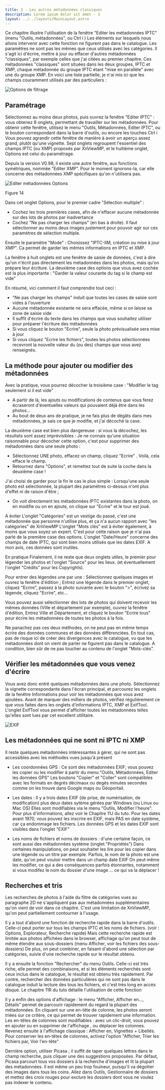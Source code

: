 ```yaml
---
title: 3 - Les autres métadonnées classiques
description: Lorem ipsum dolor sit amet - 3
layout: ../../layouts/MainLayout.astro
---
```


Ce chapitre illustre l'utilisation de la fenêtre "Editer les métadonnées IPTC" (menu "Outils, métadonnées", ou Ctrl i )
Les éléments sur lesquels nous allons intervenir avec cette fonction ne figurent pas dans le catalogue.
 Les paramètres ne sont pas les mêmes que ceux utilisés avec les catégories.
Il s'agit ici d'écrire, mettre à jour ou effacer d'autres métadonnées "classiques", par exemple celles que j'ai citées au premier chapitre.
Ces métadonnées "classiques" sont situées dans les deux groupes, IPTC et XMP, chaque métadonnée du groupe IPTC étant "mise en parallèle" avec une du groupe XMP.
En voici une liste partielle, je n'ai mis ici que les champs couramment utilisés par des particuliers :

![Options de filtrage](./public/catalogage/xnvmp13.png)

## Paramétrage

Sélectionnez au moins deux photos, puis ouvrez la fenêtre "Editer IPTC" : vous obtenez 8 onglets, permettant de travailler sur les métadonnées.
Pour obtenir cette fenêtre, utilisez le menu "Outils, Métadonnées, Editer IPTC", ou le bouton correspondant dans la barre d'outils, ou encore les touches Ctrl i
Vous pouvez agrandir cette fenêtre de manière à avoir un aperçu assez grand, plutôt qu'une vignette.
Sept onglets regroupent l'essentiel des champs IPTC (ou XMP) proposés par XnViewMP, et le huitième onglet, Options est celui du paramétrage.

Depuis la version V0.98, il existe une autre fenêtre, aux fonctions symétriques, nommée "Editer XMP".
Pour le moment ignorons-la, car elle concerne des métadonnées XMP spécifiques qu'on n'utilisera pas.

![Editer métadonnées Options](./public/catalogage/xnvmp02.png)

Figure 14

Dans cet onglet Options, pour le premier cadre "Sélection multiple" :
 - Cochez les trois premières cases, afin de n'effacer aucune métadonnée sur des lots de photos par inadvertance
 - Cochez "Ne pas charger les champs" (en bas à droite).
 Il faut sélectionner au moins deux images justement pour pouvoir agir sur ces paramètres de sélection multiple.

 Ensuite le paramètre "Mode" : Choisissez "IPTC-IIM, création ou mise à jour XMP". Ca permet de garder les mêmes informations en IPTC et XMP.

La fenêtre à huit onglets est une fenêtre de saisie de données, c'est à dire qu'on n'écrit pas directement les métadonnées dans les photos, mais qu'on prépare leur écriture.
La deuxième case des options que vous avez cochée est la plus importante : "Garder la valeur courante du tag si le champ est vide"

En résumé, vici comment il faut comprendre tout ceci :
- "Ne pas charger les champs" induit que toutes les cases de saisie sont vides à l'ouverture
- Aucune métadonnée existante ne sera effacée, même si on laisse sa zone de saisie vide
- Il suffit d'écrire du texte dans les champs que vous souhaitez utiliser pour préparer l'écriture des métadonnées
- Si vous cliquez le bouton "Ecrire", seule la photo prévisualisée sera mise à jour
- Si vous cliquez "Ecrire les fichiers", toutes les photos sélectionnées recevront la nouvelle valeur du (ou des) champs que vous avez renseignés.

## La méthode pour ajouter ou modifier des métadonnées

Avec la pratique, vous pourrez décocher la troisième case : "Modifier le tag seulement si il est vide"
- A partir de là, les ajouts ou modifications de contenus que vous ferez écraseront d'éventuelles valeurs qui pouvaient déjà être dans les photos...
- Au bout de deux ans de pratique, je ne fais plus de dégâts dans mes métadonnées, je sais ce que je modifie, et j'ai décoché la case.

La deuxième case est bien plus dangereuse : si vous la décochez, les résultats sont assez imprévisibles :
Je ne connais qu'une situation raisonnable pour décocher cette option, c'est pour supprimer des métadonnées dans une seule photo :
- Sélectionnez UNE photo, effacez un champ, cliquez "Ecrire" . Voilà, cela efface le champ.
- Retournez dans "Options", et remettez tout de suite la coche dans la deuxième case !

J'ai choisi de garder pour la fin le cas le plus simple :
Lorsqu'une seule photo est sélectionnée, la plupart des paramètres ci-dessus n'ont plus d'effet ni de raison d'être ;
- On voit directement les métadonnées IPTC existantes dans la photo, on en modifie ou on en ajoute, on clique sur "Ecrire" et le tour est joué.

 A éviter
L'onglet "Catégories" est un vestige du passé, c'est une métadonnée que personne n'utilise plus, et ça n'a aucun rapport avec "les catégories" de XnViewMP
L'onglet "Mots clés" est à éviter également, à moins que vous soyez un expert. C'est pour cette raison que je n'ai pas parlé de la première case des options.
L'onglet "Date/Heure" concerne des champs de date IPTC, qui sont bien moins utilisés que les dates EXIF. A mon avis, ces données sont inutiles.

En pratique
Finalement, il ne reste que deux onglets utiles, le premier pour légender les photos et l'onglet "Source" pour les lieux. (et éventuellement l'onglet "Crédits" pour les Copyrights).

 Pour entrer des légendes une par une : Sélectionnez quelques images et ouvrez la fenêtre d'édition ;
Entrez une légende dans le premier onglet, cliquez "Ecrire", passez à la photo suivante avec le bouton ">", écrivez sa légende, cliquez "Ecrire", etc...

 Vous pouvez aussi sélectionner des lots de photos qui doivent recevoir les mêmes données (Ville et département par exemple), ouvrez la fenêtre d'édition,
Entrez Ville et Département, et cliquez le bouton "Ecrire tous" pour écrire les métadonnées de toutes les photos à la fois.

Ne panachez pas ces deux méthodes, on ne peut pas en même temps écrire des données communes et des données différenciées.
En tout cas, pas de risque ici de créer des divergences avec le catalogue, vu que les métadonnées dont on vient de parler ne figurent pas dans le catalogue.
A condition, bien sûr de ne pas toucher au contenu de l'onglet "Mots-clés".

## Vérifier les métadonnées que vous venez d'écrire

Vous avez donc entré quelques métadonnées dans une photo.
Sélectionnez la vignette correspondante dans l'écran principal, et parcourez les onglets de la fenêtre Informations pour voir les métadonnées que vous avez ajoutées.
 Avant de marquer des milliers de photos, vérifiez régulièrement ce que vous faites dans les onglets d'informations IPTC, XMP et ExifTool.
L'onglet ExifTool vous permet d'afficher toutes les métadonnées telles qu'elles sont lues par cet excellent utilitaire.

![EXIF](./public/catalogage/xnvmp12.png)

## Les métadonnées qui ne sont ni IPTC ni XMP

Il reste quelques métadonnées intéressantes à gérer, qui ne sont pas accessibles avec les méthodes vues jusqu'à présent

- Les coordonnées GPS : Ce sont des métadonnées EXIF; vous pouvez les copier ou les modifier à partir du menu "Outils, Métadonnées, Editer les données GPS"
Les boutons "Copier" et "Coller" sont compatibles avec les formats en degrés décimaux ou degés minutes secondes comme on les trouve dans Google maps ou Géoportail.

- Les dates : Il y a trois dates EXIF (de prise, de numérisation, de modification) plus deux dates sytème gérées par Windows (ou Linux ou Mac OS)
Elles sont modifiables via le menu "Outils, Modifier l'heure". Pour plus d'informations, allez voir le Chapitre 11J du tuto.
Pour les dates avant 1970, vous pouvez les inscrire en EXIF, mais PAS en date système, car ça endommage les fichiers.
Les données GPS et les dates EXIF sont visibles dans l'onglet "EXIF"

- Les noms de fichiers et noms de dossiers : d'une certaine façon, ce sont aussi des métadonnées système (onglet "Propriétés")
Dans certaines manipulations, on peut souhaiter les lire pour les copier dans une légende ou un titre par exemple.
Parfois, le nom de la photo est une date, qu'on peut vouloir mettre dans un champ date EXIF
On peut même les modifier, ce qui a des conséquences parfois étonnantes, notamment si vous modifez le nom du dossier d'une image ... ce qui va la déplacer !

## Recherches et tris

Les recherches de photos à l'aide du filtre de catégories vues au paragraphe 2D ne s'appliquent pas aux métadonnées supplémentaires qu'on vient de voir dans ce chapitre.
C'est une limitation de XnViewMP, qu'on peut partiellement contourner à l'usage.

 Il y a tout d'abord une fonction de recherche rapide dans la barre d'outils. Celle-ci peut porter sur tous les champs IPTC et les noms de fichiers. (voir : Options, Explorateur, Recherche rapide)
Mais cette recherche rapide est limitée aux photos affichées dans le browser, affichage qu'on peut tout de même étendre aux sous-dossiers (menu Afficher, voir les fichiers des sous-dossiers)
De plus, on peut combiner, en faisant d'abord une sélection par catégories, suivie d'une recherche rapide sur le résultat obtenu.

 Il y a ensuite la fonction "Rechercher" du menu Outils.
Celle-ci est très riche, elle permet des combinaisons, et si les éléments recherchés sont ceux inclus dans le catalogue, le résultat est obtenu très rapidement.
Par contre, rechercher des données particulières qui ne sont pas dans le catalogue induit la lecture des tous les fichiers, et c'est très long en accès disque.
Le chapitre 11R du tuto détaille l'utilisation de cette fonction

 Il y a enfin des options d'affichage : le menu "Afficher, Afficher en..., Détails" permet de parcourir rapidement du regard la plupart des métadonnées.
En cliquant sur une en-tête de colonne, les photos seront triées sur ce critère, ce qui permet de trouver rapidement une information.
Les en-têtes de colonnes sont modifiables : avec un clic-droit, vous pouvez en ajouter ou en supprimer de l'affichage , ou déplacer les colonnes.
Revenez ensuite à l'affichage classique : Afficher en, Vignettes + Libellés.
Pour conserver les en-têtes de colonnes, activez l'option "Afficher, Trier les fichiers par, Voir l'en-tête"

 Dernière option, utiliser Picasa ; il suffit de taper quelques lettres dans le champ recherche, puis cliquer une des suggestions proposées.
Par défaut, Picasa parcourt tous vos dossiers à la recherche d'images et lit la plupart des métadonnées. Il est même un peu trop fouineur, puisqu'il va dégotter des images dans tous les coins.
Allez dans Outils, Gestionnaire de dossiers et mettez des croix rouges pour exclure les dossiers dont vous ne voulez pas indexer le contenu.
